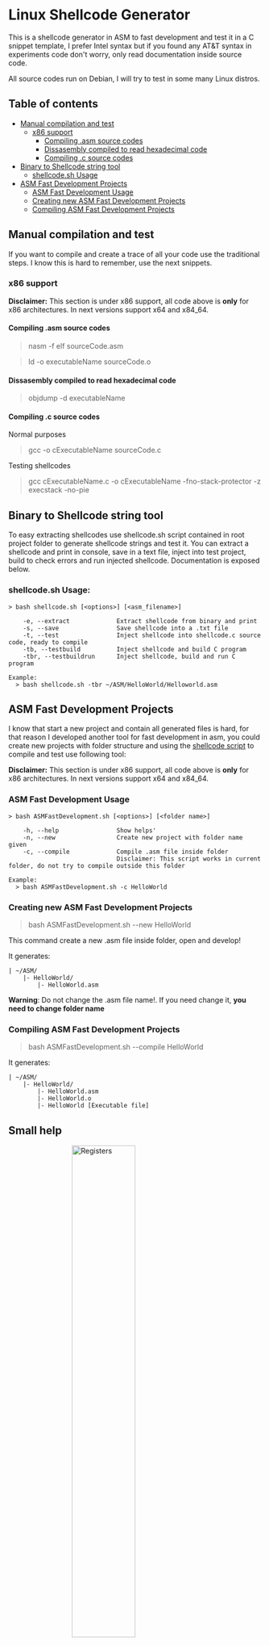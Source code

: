 # Linux Shellcode Generator

This is a shellcode generator in ASM to fast development and test it in a C snippet template, I prefer Intel syntax but if you found any AT&T syntax in experiments code don't worry, only read documentation inside source code.

All source codes run on Debian, I will try to test in some many Linux distros.

## Table of contents
- [Manual compilation and test](#manual-compilation-and-test)
    * [x86 support](#x86-support)
		* [Compiling .asm source codes](#compiling-.asm-source-codes)
		* [Dissasembly compiled to read hexadecimal code](#dissasembly-compiled-to-read-hexadecimal-code)
		* [Compiling .c source codes](#compiling-.c-source-codes)
- [Binary to Shellcode string tool](#binary-to-shellcode-string-tool)
	* [shellcode.sh Usage](#shellcode.sh-usage)
- [ASM Fast Development Projects](#asm-fast-development-projects)
	* [ASM Fast Development Usage](#asm-fast-development-usage)
	* [Creating new ASM Fast Development Projects](#creating-new-asm-fast-development-projects)
	* [Compiling ASM Fast Development Projects](#compiling-asm-fast-development-projects)

## Manual compilation and test

If you want to compile and create a trace of all your code use the traditional steps. I know this is hard to remember, use the next snippets.

### x86 support

**Disclaimer:** This section is under x86 support, all code above is **only** for x86 architectures. In next versions support x64 and x84_64.

#### Compiling .asm source codes

> nasm -f elf sourceCode.asm

> ld -o executableName sourceCode.o

#### Dissasembly compiled to read hexadecimal code

> objdump -d executableName

#### Compiling .c source codes

Normal purposes

> gcc -o cExecutableName sourceCode.c

Testing shellcodes

> gcc cExecutableName.c -o cExecutableName -fno-stack-protector -z execstack -no-pie

## Binary to Shellcode string tool

To easy extracting shellcodes use shellcode.sh script contained in root project folder to generate shellcode strings and test it. You can extract a shellcode and print in console, save in a text file, inject into test project, build to check errors and run injected shellcode. Documentation is exposed below.

### shellcode.sh Usage:

    > bash shellcode.sh [<options>] [<asm_filename>]
    
        -e, --extract             Extract shellcode from binary and print
        -s, --save                Save shellcode into a .txt file
        -t, --test                Inject shellcode into shellcode.c source code, ready to compile
        -tb, --testbuild          Inject shellcode and build C program
        -tbr, --testbuildrun      Inject shellcode, build and run C program
    
    Example:
      > bash shellcode.sh -tbr ~/ASM/HelloWorld/Helloworld.asm

## ASM Fast Development Projects

I know that start a new project and contain all generated files is hard, for that reason I developed another tool for fast development in asm, you could create new projects with folder structure and using the [shellcode script](#binary-to-shellcode-string-tool) to compile and test use following tool:

**Disclaimer:** This section is under x86 support, all code above is **only** for x86 architectures. In next versions support x64 and x84_64.

### ASM Fast Development Usage

    > bash ASMFastDevelopment.sh [<options>] [<folder name>]
    
        -h, --help                Show helps'
        -n, --new                 Create new project with folder name given
        -c, --compile             Compile .asm file inside folder
                                  Disclaimer: This script works in current folder, do not try to compile outside this folder
    
    Example:
      > bash ASMFastDevelopment.sh -c HelloWorld
    

### Creating new ASM Fast Development Projects

> bash ASMFastDevelopment.sh --new HelloWorld

This command create a new .asm file inside folder, open and develop!

It generates:

    | ~/ASM/
        |- HelloWorld/
            |- HelloWorld.asm

**Warning**: Do not change the .asm file name!. If you need change it, **you need to change folder name**

### Compiling ASM Fast Development Projects

> bash ASMFastDevelopment.sh --compile HelloWorld

It generates:

    | ~/ASM/
        |- HelloWorld/
            |- HelloWorld.asm
            |- HelloWorld.o
            |- HelloWorld [Executable file]

## Small help

<img src="http://i.imgur.com/ZPYfZty.png" alt="Registers" width="50%" style="display: block; margin: 0 auto;">
